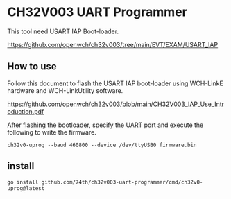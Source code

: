 # CH32V003 UART Programmer

This tool need USART IAP Boot-loader.

https://github.com/openwch/ch32v003/tree/main/EVT/EXAM/USART_IAP

## How to use

Follow this document to flash the USART IAP boot-loader using WCH-LinkE hardware and WCH-LinkUtility software.

https://github.com/openwch/ch32v003/blob/main/CH32V003_IAP_Use_Introduction.pdf

After flashing the bootloader, specify the UART port and execute the following to write the firmware.

```
ch32v0-uprog --baud 460800 --device /dev/ttyUSB0 firmware.bin
```

## install

```
go install github.com/74th/ch32v003-uart-programmer/cmd/ch32v0-uprog@latest
```
